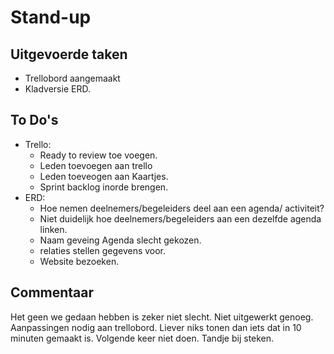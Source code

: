 # Stand-up

## Uitgevoerde taken

* Trellobord aangemaakt
* Kladversie ERD.

## To Do's

* Trello:
  * Ready to review toe voegen.
  * Leden toevoegen aan trello
  * Leden toeveogen aan Kaartjes.
  * Sprint backlog inorde brengen.
* ERD:
  * Hoe nemen deelnemers/begeleiders deel aan een agenda/ activiteit?
  * Niet duidelijk hoe deelnemers/begeleiders aan een dezelfde agenda linken.
  * Naam geveing Agenda slecht gekozen.
  * relaties stellen gegevens voor.
  * Website bezoeken.

## Commentaar

Het geen we gedaan hebben is zeker niet slecht. Niet uitgewerkt genoeg. Aanpassingen nodig aan trellobord. Liever niks tonen dan iets dat in 10 minuten gemaakt is. Volgende keer niet doen. Tandje bij steken.